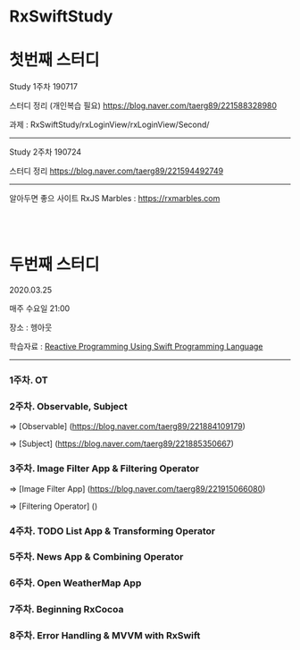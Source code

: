 # RxSwiftStudy

# 첫번째 스터디

Study 1주차 
190717

스터디 정리 (개인복습 필요)
https://blog.naver.com/taerg89/221588328980


과제 : RxSwiftStudy/rxLoginView/rxLoginView/Second/


---

Study 2주차
190724

스터디 정리
https://blog.naver.com/taerg89/221594492749


---

알아두면 좋으 사이트
RxJS Marbles : https://rxmarbles.com


<br>

<br>

# 두번째 스터디

2020.03.25

매주 수요일 21:00

장소 : 헹아웃

학습자료 : [Reactive Programming Using Swift Programming Language](https://www.udemy.com/course/mastering-rxswift-in-ios/learn/lecture/13577704#overview)

---------------

### 1주차. OT

### 2주차. Observable,  Subject 

=> [Observable] (https://blog.naver.com/taerg89/221884109179)

=> [Subject] (https://blog.naver.com/taerg89/221885350667)


### 3주차. Image Filter App & Filtering Operator 

=> [Image Filter App] (https://blog.naver.com/taerg89/221915066080)

=> [Filtering Operator] ()

### 4주차. TODO List App & Transforming Operator
  
### 5주차. News App &  Combining Operator

### 6주차. Open WeatherMap App 

### 7주차. Beginning RxCocoa

### 8주차. Error Handling &  MVVM with RxSwift





